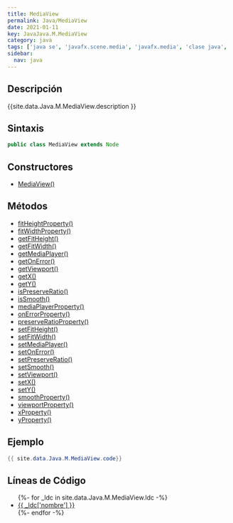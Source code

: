 ```yaml
---
title: MediaView
permalink: Java/MediaView
date: 2021-01-11
key: JavaJava.M.MediaView
category: java
tags: ['java se', 'javafx.scene.media', 'javafx.media', 'clase java', 'JavaFX 2.0']
sidebar: 
  nav: java
---
```


## Descripción
{{site.data.Java.M.MediaView.description }}

## Sintaxis
~~~java
public class MediaView extends Node
~~~

## Constructores
* [MediaView()](/Java/MediaView/MediaView/)

## Métodos
* [fitHeightProperty()](/Java/MediaView/fitHeightProperty)
* [fitWidthProperty()](/Java/MediaView/fitWidthProperty)
* [getFitHeight()](/Java/MediaView/getFitHeight)
* [getFitWidth()](/Java/MediaView/getFitWidth)
* [getMediaPlayer()](/Java/MediaView/getMediaPlayer)
* [getOnError()](/Java/MediaView/getOnError)
* [getViewport()](/Java/MediaView/getViewport)
* [getX()](/Java/MediaView/getX)
* [getY()](/Java/MediaView/getY)
* [isPreserveRatio()](/Java/MediaView/isPreserveRatio)
* [isSmooth()](/Java/MediaView/isSmooth)
* [mediaPlayerProperty()](/Java/MediaView/mediaPlayerProperty)
* [onErrorProperty()](/Java/MediaView/onErrorProperty)
* [preserveRatioProperty()](/Java/MediaView/preserveRatioProperty)
* [setFitHeight()](/Java/MediaView/setFitHeight)
* [setFitWidth()](/Java/MediaView/setFitWidth)
* [setMediaPlayer()](/Java/MediaView/setMediaPlayer)
* [setOnError()](/Java/MediaView/setOnError)
* [setPreserveRatio()](/Java/MediaView/setPreserveRatio)
* [setSmooth()](/Java/MediaView/setSmooth)
* [setViewport()](/Java/MediaView/setViewport)
* [setX()](/Java/MediaView/setX)
* [setY()](/Java/MediaView/setY)
* [smoothProperty()](/Java/MediaView/smoothProperty)
* [viewportProperty()](/Java/MediaView/viewportProperty)
* [xProperty()](/Java/MediaView/xProperty)
* [yProperty()](/Java/MediaView/yProperty)

## Ejemplo
~~~java
{{ site.data.Java.M.MediaView.code}}
~~~

## Líneas de Código
<ul>
{%- for _ldc in site.data.Java.M.MediaView.ldc -%}
   <li>
       <a href="{{_ldc['url'] }}">{{ _ldc['nombre'] }}</a>
   </li>
{%- endfor -%}
</ul>
